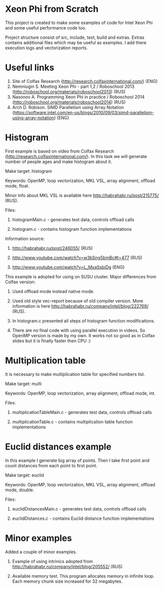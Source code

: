 # Xeon Phi from Scratch

This project is created to make some examples of code for Intel Xeon Phi and some useful performance code too.

Project structure consist of src, include, test, build and extras. Extras contains additional files which may be useful as examples. I add there execution logs and vectorization reports.

# Useful links

1. Site of Colfax Research (http://research.colfaxinternational.com/) (ENG)
2. Nemniugin S. Meeting Xeon Phi - part 1,2 / Roboschool 2013 (http://roboschool.org/materials/roboschool2013) (RUS)
3. Nasonov A. Programming Xeon Phi in practice / Roboschool 2014 (http://roboschool.org/materials/roboschool2014) (RUS)
4. Arch D. Robison. SIMD Parallelism using Array Notation (https://software.intel.com/en-us/blogs/2010/09/03/simd-parallelism-using-array-notation) (ENG)

# Histogram
First example is based on video from Colfax Research (http://research.colfaxinternational.com/). In this task we will generate number of people ages and make histogram about it.

Make target: histogram

Keywords: OpenMP, loop vectorization, MKL VSL, array alignment, offload mode, float.

Minor info about MKL VSL is available here http://habrahabr.ru/post/215775/ (RUS).

Files:

1. histogramMain.c - generates test data, controls offload calls

2. histogram.c - contains histogram function implementations 

Information source: 

1. http://habrahabr.ru/post/246055/ (RUS)

2. http://www.youtube.com/watch?v=w3bSng5bmBc#t=477 (RUS)

3. http://www.youtube.com/watch?v=L_MxaSsbiDg (ENG)

This example is adopted for using on SUSU cluster.
Major differences from Colfax version:

1. Used offload mode instead native mode.

2. Used old style vec-report because of old compiler version. More information is here http://habrahabr.ru/company/intel/blog/222769/ (RUS).

3. In histogram.c presented all steps of histogram function modifications.

4. There are no final code with using parallel execution in videos. So OpenMP version is made by my own. It works not so good as in Colfax slides but it is finally faster then CPU :)

# Multiplication table
It is necessary to make multiplication table for specified numbers list. 

Make target: multi

Keywords: OpenMP, loop vectorization, array alignment, offload mode, int.

Files:

1. multiplicationTableMain.c - generates test data, controls offload calls

2. multiplicationTable.c - contains multiplication table function implementations 

# Euclid distances example
In this example I generate big array of points. Then I take first point and count distances from each point to first point. 

Make target: euclid

Keywords: OpenMP, loop vectorization, MKL VSL, array alignment, offload mode, double.

Files:

1. euclidDistancesMain.c - generates test data, controls offload calls

2. euclidDistances.c - contains Euclid distance function implementations 

# Minor examples

Added a couple of minor examples.

1. Example of using intrinics adopted from http://habrahabr.ru/company/intel/blog/205552/ (RUS)

2. Available memory test. This program allocates memory in infinite loop. Each memory chunk size increased for 32 megabytes.
